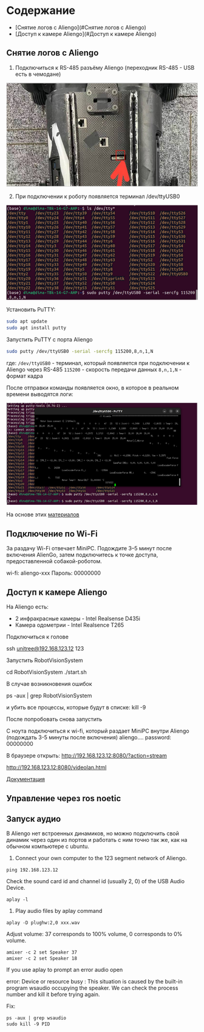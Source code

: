 # Содержание
- [Снятие логов c Aliengo](#Снятие логов c Aliengo)
- [Доступ к камере Aliengo](#Доступ к камере Aliengo)

## Снятие логов c Aliengo

1. Подключиться к RS-485 разъёму Aliengo (переходник RS-485 - USB есть в чемодане)

![1](images/1.png "1")

2. При подключении к роботу появляется терминал /dev/ttyUSB0

![2](images/2.png "2")

Установить PuTTY:

```bash
sudo apt update
sudo apt install putty
```

Запустить PuTTY с порта Aliengo

```bash
sudo putty /dev/ttyUSB0 -serial -sercfg 115200,8,n,1,N
```

где:
`/dev/ttyUSB0` - терминал, который появляется при подключении к Aliengo через RS-485
`115200` - скорость передачи данных
`8,n,1,N` - формат кадра
	
После отправки команды появляется окно, в которое в реальном времени выводятся логи:

![3](images/3.png "3")

На основе этих [материалов](https://robodocs.3logic.ru/docs/Unitree%20Robotics/AlienGo/aliengo_get_logs.html)

## Подключение по Wi-Fi

За раздачу Wi-Fi отвечает MiniPC. Подождите 3–5 минут после включения AlienGo, затем подключитесь к точке доступа, предоставленной собакой-роботом.

wi-fi: aliengo-xxx
Пароль: 00000000

## Доступ к камере Aliengo

На Aliengo есть:
- 2 инфракрасные камеры - Intel Realsense D435i 
- Камера одометрии - Intel Realsence T265

Подключиться к голове

ssh unitree@192.168.123.12
123

Запустить RobotVisionSystem

cd RobotVisionSystem
./start.sh

В случае возникновения ошибок 

ps -aux | grep RobotVisionSystem

и убить все процессы, которые будут в списке:
kill -9 <pid>

После попробовать снова запустить

С ноута подключиться к wi-fi, который раздает MiniPC внутри Aliengo (подождать 3-5 минуты после включения)
aliengo....
password: 00000000

В браузере открыть:
http://192.168.123.12:8080/?action=stream

http://192.168.123.12:8080/videolan.html

[Документация](https://unitree-docs.readthedocs.io/en/latest/Aliengo/AlienGo.html)

## Управление через ros noetic

## Запуск аудио

В Aliengo нет встроенных динамиков, но можно подключить свой динамик через один из портов и работать с ним точно так же, как на обычном компьютере с ubuntu.

1. Connect your own computer to the 123 segment network of Aliengo.

```
ping 192.168.123.12
```

Check the sound card id and channel id (usually 2, 0) of the USB Audio Device.

```
aplay -l
```

1. Play audio files by aplay command

```
aplay -D plughw:2,0 xxx.wav
```

Adjust volume: 37 corresponds to 100% volume, 0 corresponds to 0% volume.

```
amixer -c 2 set Speaker 37
amixer -c 2 set Speaker 18
```

If you use aplay to prompt an error audio open

error: Device or resource busy : This situation is caused by the built-in program wsaudio occupying the speaker. We can check the process number and kill it before trying again.

Fix:

```
ps -aux | grep wsaudio
sudo kill -9 PID
```